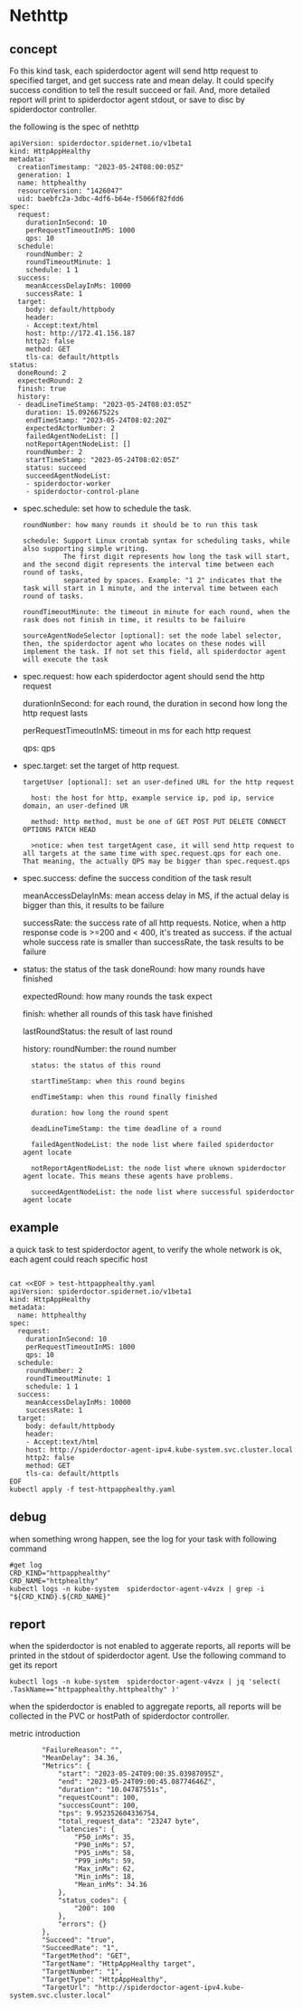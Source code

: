 # Nethttp

## concept 

Fo this kind task, each spiderdoctor agent will send http request to specified target, and get success rate and mean delay. 
It could specify success condition to tell the result succeed or fail. 
And, more detailed report will print to spiderdoctor agent stdout, or save to disc by spiderdoctor controller.

the following is the spec of nethttp
```shell
apiVersion: spiderdoctor.spidernet.io/v1beta1
kind: HttpAppHealthy
metadata:
  creationTimestamp: "2023-05-24T08:00:05Z"
  generation: 1
  name: httphealthy
  resourceVersion: "1426047"
  uid: baebfc2a-3dbc-4df6-b64e-f5066f82fdd6
spec:
  request:
    durationInSecond: 10
    perRequestTimeoutInMS: 1000
    qps: 10
  schedule:
    roundNumber: 2
    roundTimeoutMinute: 1
    schedule: 1 1
  success:
    meanAccessDelayInMs: 10000
    successRate: 1
  target:
    body: default/httpbody
    header:
    - Accept:text/html
    host: http://172.41.156.187
    http2: false
    method: GET
    tls-ca: default/httptls
status:
  doneRound: 2
  expectedRound: 2
  finish: true
  history:
  - deadLineTimeStamp: "2023-05-24T08:03:05Z"
    duration: 15.092667522s
    endTimeStamp: "2023-05-24T08:02:20Z"
    expectedActorNumber: 2
    failedAgentNodeList: []
    notReportAgentNodeList: []
    roundNumber: 2
    startTimeStamp: "2023-05-24T08:02:05Z"
    status: succeed
    succeedAgentNodeList:
    - spiderdoctor-worker
    - spiderdoctor-control-plane
```

* spec.schedule: set how to schedule the task.

      roundNumber: how many rounds it should be to run this task

      schedule: Support Linux crontab syntax for scheduling tasks, while also supporting simple writing. 
                The first digit represents how long the task will start, and the second digit represents the interval time between each round of tasks,
                separated by spaces. Example: "1 2" indicates that the task will start in 1 minute, and the interval time between each round of tasks.

      roundTimeoutMinute: the timeout in minute for each round, when the rask does not finish in time, it results to be failuire

      sourceAgentNodeSelector [optional]: set the node label selector, then, the spiderdoctor agent who locates on these nodes will implement the task. If not set this field, all spiderdoctor agent will execute the task

* spec.request: how each spiderdoctor agent should send the http request

    durationInSecond: for each round, the duration in second how long the http request lasts

    perRequestTimeoutInMS: timeout in ms for each http request 

    qps: qps

* spec.target: set the target of http request.

      targetUser [optional]: set an user-defined URL for the http request

        host: the host for http, example service ip, pod ip, service domain, an user-defined UR

        method: http method, must be one of GET POST PUT DELETE CONNECT OPTIONS PATCH HEAD

        >notice: when test targetAgent case, it will send http request to all targets at the same time with spec.request.qps for each one. That meaning, the actually QPS may be bigger than spec.request.qps

* spec.success: define the success condition of the task result 

    meanAccessDelayInMs: mean access delay in MS, if the actual delay is bigger than this, it results to be failure

    successRate: the success rate of all http requests. Notice, when a http response code is >=200 and < 400, it's treated as success. if the actual whole success rate is smaller than successRate, the task results to be failure

* status: the status of the task
    doneRound: how many rounds have finished

    expectedRound: how many rounds the task expect

    finish: whether all rounds of this task have finished

    lastRoundStatus: the result of last round

    history:
        roundNumber: the round number

        status: the status of this round

        startTimeStamp: when this round begins

        endTimeStamp: when this round finally finished

        duration: how long the round spent

        deadLineTimeStamp: the time deadline of a round 

        failedAgentNodeList: the node list where failed spiderdoctor agent locate

        notReportAgentNodeList: the node list where uknown spiderdoctor agent locate. This means these agents have problems.

        succeedAgentNodeList: the node list where successful spiderdoctor agent locate


## example 

a quick task to test spiderdoctor agent, to verify the whole network is ok, each agent could reach specific host

```shell

cat <<EOF > test-httpapphealthy.yaml
apiVersion: spiderdoctor.spidernet.io/v1beta1
kind: HttpAppHealthy
metadata:
  name: httphealthy
spec:
  request:
    durationInSecond: 10
    perRequestTimeoutInMS: 1000
    qps: 10
  schedule:
    roundNumber: 2
    roundTimeoutMinute: 1
    schedule: 1 1
  success:
    meanAccessDelayInMs: 10000
    successRate: 1
  target:
    body: default/httpbody
    header:
    - Accept:text/html
    host: http://spiderdoctor-agent-ipv4.kube-system.svc.cluster.local
    http2: false
    method: GET
    tls-ca: default/httptls
EOF
kubectl apply -f test-httpapphealthy.yaml

```

## debug

when something wrong happen, see the log for your task with following command
```shell
#get log 
CRD_KIND="httpapphealthy"
CRD_NAME="httphealthy"
kubectl logs -n kube-system  spiderdoctor-agent-v4vzx | grep -i "${CRD_KIND}.${CRD_NAME}"

```


## report

when the spiderdoctor is not enabled to aggerate reports, all reports will be printed in the stdout of spiderdoctor agent.
Use the following command to get its report
```shell
kubectl logs -n kube-system  spiderdoctor-agent-v4vzx | jq 'select( .TaskName=="httpapphealthy.httphealthy" )'
```

when the spiderdoctor is enabled to aggregate reports, all reports will be collected in the PVC or hostPath of spiderdoctor controller.


metric introduction
```shell
		"FailureReason": "",
		"MeanDelay": 34.36,
		"Metrics": {
			"start": "2023-05-24T09:00:35.03987095Z",
			"end": "2023-05-24T09:00:45.08774646Z",
			"duration": "10.04787551s",
			"requestCount": 100,
			"successCount": 100,
			"tps": 9.952352604336754,
			"total_request_data": "23247 byte",
			"latencies": {
				"P50_inMs": 35,
				"P90_inMs": 57,
				"P95_inMs": 58,
				"P99_inMs": 59,
				"Max_inMx": 62,
				"Min_inMs": 18,
				"Mean_inMs": 34.36
			},
			"status_codes": {
				"200": 100
			},
			"errors": {}
		},
		"Succeed": "true",
		"SucceedRate": "1",
		"TargetMethod": "GET",
		"TargetName": "HttpAppHealthy target",
		"TargetNumber": "1",
		"TargetType": "HttpAppHealthy",
		"TargetUrl": "http://spiderdoctor-agent-ipv4.kube-system.svc.cluster.local"
```
